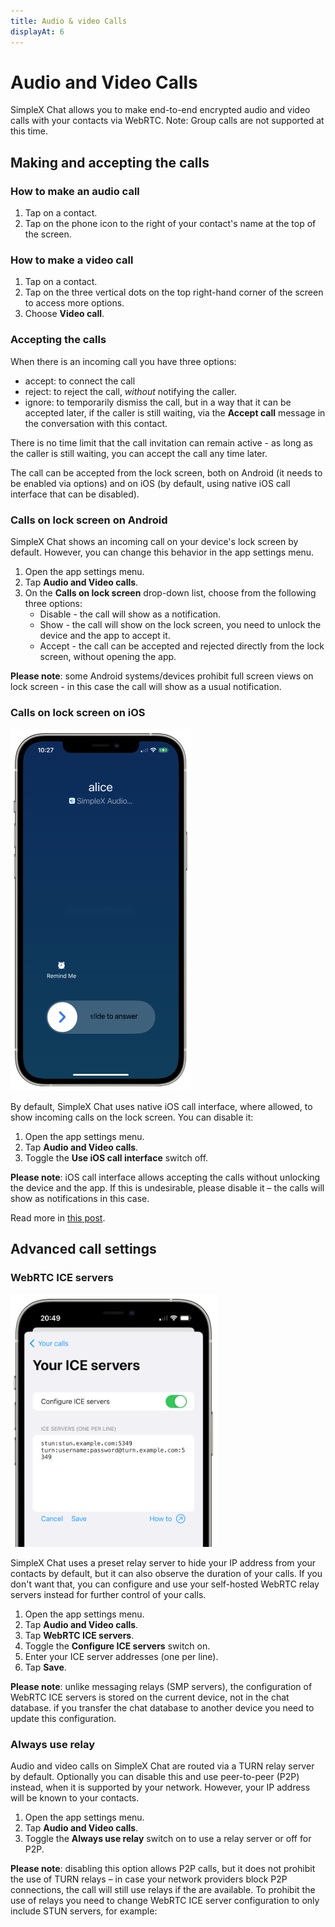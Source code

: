 ```yaml
---
title: Audio & video Calls
displayAt: 6
---
```

# Audio and Video Calls

SimpleX Chat allows you to make end-to-end encrypted audio and video calls with your contacts via WebRTC. Note: Group calls are not supported at this time.

## Making and accepting the calls

### How to make an audio call

1. Tap on a contact.
2. Tap on the phone icon to the right of your contact's name at the top of the screen.

### How to make a video call

1. Tap on a contact.
2. Tap on the three vertical dots on the top right-hand corner of the screen to access more options.
3. Choose **Video call**.

### Accepting the calls

When there is an incoming call you have three options:

- accept: to connect the call
- reject: to reject the call, _without_ notifying the caller.
- ignore: to temporarily dismiss the call, but in a way that it can be accepted later, if the caller is still waiting, via the **Accept call** message in the conversation with this contact.

There is no time limit that the call invitation can remain active - as long as the caller is still waiting, you can accept the call any time later.

The call can be accepted from the lock screen, both on Android (it needs to be enabled via options) and on iOS (by default, using native iOS call interface that can be disabled).

### Calls on lock screen on Android

SimpleX Chat shows an incoming call on your device's lock screen by default. However, you can change this behavior in the app settings menu.

1. Open the app settings menu.
2. Tap **Audio and Video calls**.
3. On the **Calls on lock screen** drop-down list, choose from the following three options:
   - Disable - the call will show as a notification.
   - Show - the call will show on the lock screen, you need to unlock the device and the app to accept it.
   - Accept - the call can be accepted and rejected directly from the lock screen, without opening the app.

**Please note**: some Android systems/devices prohibit full screen views on lock screen - in this case the call will show as a usual notification.

### Calls on lock screen on iOS

<img src="../../blog/images/20230328-call1.png" width="288">

By default, SimpleX Chat uses native iOS call interface, where allowed, to show incoming calls on the lock screen. You can disable it:

1. Open the app settings menu.
2. Tap **Audio and Video calls**.
3. Toggle the **Use iOS call interface** switch off.

**Please note**: iOS call interface allows accepting the calls without unlocking the device and the app. If this is undesirable, please disable it – the calls will show as notifications in this case.

Read more in [this post](../../blog/20230328-simplex-chat-v4-6-hidden-profiles.md#improved-audiovideo-calls).

## Advanced call settings

### WebRTC ICE servers

<img src="../../blog/images/20220928-ice-servers.png" width="330">

SimpleX Chat uses a preset relay server to hide your IP address from your contacts by default, but it can also observe the duration of your calls. If you don't want that, you can configure and use your self-hosted WebRTC relay servers instead for further control of your calls.

1. Open the app settings menu.
2. Tap **Audio and Video calls**.
3. Tap **WebRTC ICE servers**.
4. Toggle the **Configure ICE servers** switch on.
5. Enter your ICE server addresses (one per line).
6. Tap **Save**.

**Please note**: unlike messaging relays (SMP servers), the configuration of WebRTC ICE servers is stored on the current device, not in the chat database. if you transfer the chat database to another device you need to update this configuration.

### Always use relay

Audio and video calls on SimpleX Chat are routed via a TURN relay server by default. Optionally you can disable this and use peer-to-peer (P2P) instead, when it is supported by your network. However, your IP address will be known to your contacts.

1. Open the app settings menu.
2. Tap **Audio and Video calls**.
3. Toggle the **Always use relay** switch on to use a relay server or off for P2P.

**Please note**: disabling this option allows P2P calls, but it does not prohibit the use of TURN relays – in case your network providers block P2P connections, the call will still use relays if the are available. To prohibit the use of relays you need to change WebRTC ICE server configuration to only include STUN servers, for example:
